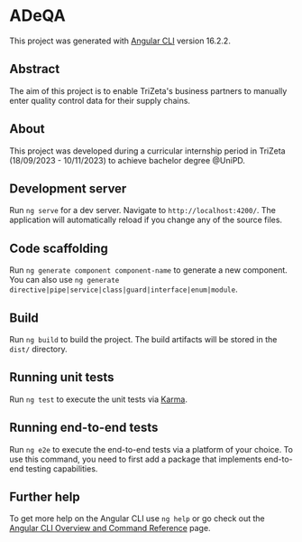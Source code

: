 # ADeQA

This project was generated with [Angular CLI](https://github.com/angular/angular-cli) version 16.2.2.

## Abstract

The aim of this project is to enable TriZeta's business partners to manually enter quality control data for their supply chains.

## About

This project was developed during a curricular internship period in TriZeta (18/09/2023 - 10/11/2023) to achieve bachelor degree @UniPD.
## Development server

Run `ng serve` for a dev server. Navigate to `http://localhost:4200/`. The application will automatically reload if you change any of the source files.

## Code scaffolding

Run `ng generate component component-name` to generate a new component. You can also use `ng generate directive|pipe|service|class|guard|interface|enum|module`.

## Build

Run `ng build` to build the project. The build artifacts will be stored in the `dist/` directory.

## Running unit tests

Run `ng test` to execute the unit tests via [Karma](https://karma-runner.github.io).

## Running end-to-end tests

Run `ng e2e` to execute the end-to-end tests via a platform of your choice. To use this command, you need to first add a package that implements end-to-end testing capabilities.

## Further help

To get more help on the Angular CLI use `ng help` or go check out the [Angular CLI Overview and Command Reference](https://angular.io/cli) page.
